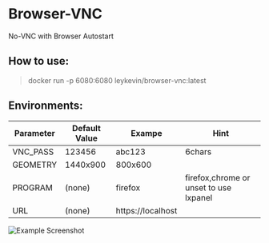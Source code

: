 # Browser-VNC

No-VNC with Browser Autostart

## How to use:
> docker run -p 6080:6080 leykevin/browser-vnc:latest

## Environments:
| Parameter | Default Value | Exampe            | Hint                                  |
| --------- | ------------- | ----------------- | ------------------------------------- |
| VNC_PASS  | 123456        | abc123            | 6chars                                |
| GEOMETRY  | 1440x900      | 800x600           |                                       |
| PROGRAM   | (none)        | firefox           |firefox,chrome or unset to use lxpanel |
| URL       | (none)        | https://localhost |                                       |

![Example Screenshot](https://github.com/leykevin/browser-vnc/blob/master/noVNC.png?raw=true)